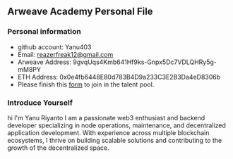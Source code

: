 ## Arweave Academy Personal File

### Personal information

- github account:  Yanu403
- Email: reazerfreak12@gmail.com
- Arweave Address: 9gvqUqs4Kmb641Hf9ks-Gnpx5Dc7VDLQHRy5g-mM8PY
- ETH Address: 0x0e4fb6448E80d783B4D9a233C3E2B3Da4eD8306b
- Please finish this [form](https://docs.google.com/forms/d/e/1FAIpQLSfWA5fIIcBgmRppm3jNz5vmf9Mai_QMVil-2pO4r7YKn_Zhtw/viewform?usp=sf_link) to join in the talent pool.

### Introduce Yourself
hi I'm Yanu Riyanto
I am a passionate web3 enthusiast and backend developer specializing in node operations, maintenance, and decentralized application development. With experience across multiple blockchain ecosystems, I thrive on building scalable solutions and contributing to the growth of the decentralized space.
